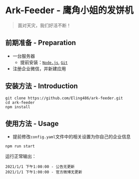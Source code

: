 # Ark-Feeder - 鹰角小姐的发饼机

> 面对天灾，我们好活不断！

## 前期准备 - Preparation

- 一台服务器
  - 提前安装：[`Node.js`](https://nodejs.org/en/), [`Git`](https://git-scm.com/downloads)
- 注册企业微信，并新建应用

## 安装方法 - Introduction

```
git clone https://github.com/Eling486/ark-feeder.git
cd ark-feeder
npm install
```

## 使用方法 - Usage

- 提前修改`config.yaml`文件中的相关设置为你自己的企业信息

```
npm run start
```

运行正常输出：

```
2021/1/1 下午1:00:00 - 公告无更新
2021/1/1 下午1:00:00 - 官方微博无更新
```